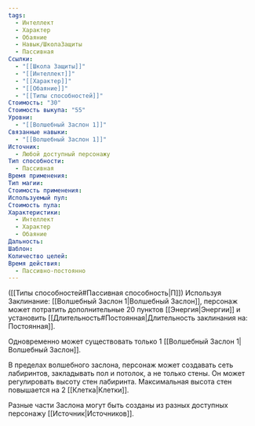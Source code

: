 ```yaml
---
tags:
  - Интеллект
  - Характер
  - Обаяние
  - Навык/ШколаЗащиты
  - Пассивная
Ссылки:
  - "[[Школа Защиты]]"
  - "[[Интеллект]]"
  - "[[Характер]]"
  - "[[Обаяние]]"
  - "[[Типы способностей]]"
Стоимость: "30"
Стоимость выкупа: "55"
Уровни:
  - "[[Волшебный Заслон 1]]"
Связанные навыки:
  - "[[Волшебный Заслон 1]]"
Источник:
  - Любой доступный персонажу
Тип способности:
  - Пассивная
Время применения: 
Тип магии: 
Стоимость применения: 
Используемый пул: 
Стоимость пула: 
Характеристики:
  - Интеллект
  - Характер
  - Обаяние
Дальность: 
Шаблон: 
Количество целей: 
Время действия:
  - Пассивно-постоянно
---
```

([[Типы способностей#Пассивная способность|П]]) Используя Заклинание: [[Волшебный Заслон 1|Волшебный Заслон]], персонаж может потратить дополнительные 20 пунктов [[Энергия|Энергии]] и установить [[Длительность#Постоянная|Длительность заклинания на: Постоянная]].

Одновременно может существовать только 1 [[Волшебный Заслон 1|Волшебный Заслон]]. 

В пределах волшебного заслона, персонаж может создавать сеть лабиринтов, закладывать пол и потолок, а не только стены. Он может регулировать высоту стен лабиринта. Максимальная высота стен повышается на 2 [[Клетка|Клетки]]. 

Разные части Заслона могут быть созданы из разных доступных персонажу [[Источник|Источников]].